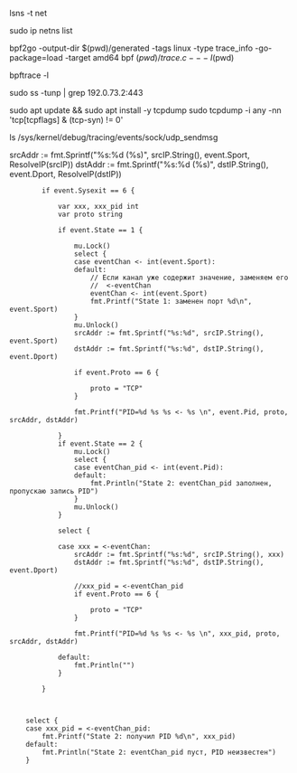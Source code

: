 lsns -t net


sudo ip netns list


bpf2go -output-dir $(pwd)/generated -tags linux -type trace_info -go-package=load -target amd64 bpf $(pwd)/trace.c -- -I$(pwd)

bpftrace -l

sudo ss -tunp | grep 192.0.73.2:443


sudo apt update && sudo apt install -y tcpdump
sudo tcpdump -i any -nn 'tcp[tcpflags] & (tcp-syn) != 0'

ls /sys/kernel/debug/tracing/events/sock/udp_sendmsg


srcAddr := fmt.Sprintf("%s:%d (%s)", srcIP.String(), event.Sport, ResolveIP(srcIP))
dstAddr := fmt.Sprintf("%s:%d (%s)", dstIP.String(), event.Dport, ResolveIP(dstIP))


			if event.Sysexit == 6 {

				var xxx, xxx_pid int
				var proto string

				if event.State == 1 {

					mu.Lock()
					select {
					case eventChan <- int(event.Sport):
					default:
						// Если канал уже содержит значение, заменяем его
						//	<-eventChan
						eventChan <- int(event.Sport)
						fmt.Printf("State 1: заменен порт %d\n", event.Sport)
					}
					mu.Unlock()
					srcAddr := fmt.Sprintf("%s:%d", srcIP.String(), event.Sport)
					dstAddr := fmt.Sprintf("%s:%d", dstIP.String(), event.Dport)

					if event.Proto == 6 {

						proto = "TCP"
					}

					fmt.Printf("PID=%d %s %s <- %s \n", event.Pid, proto, srcAddr, dstAddr)

				}
				if event.State == 2 {
					mu.Lock()
					select {
					case eventChan_pid <- int(event.Pid):
					default:
						fmt.Println("State 2: eventChan_pid заполнен, пропускаю запись PID")
					}
					mu.Unlock()
				}

				select {

				case xxx = <-eventChan:
					srcAddr := fmt.Sprintf("%s:%d", srcIP.String(), xxx)
					dstAddr := fmt.Sprintf("%s:%d", dstIP.String(), event.Dport)

					//xxx_pid = <-eventChan_pid
					if event.Proto == 6 {

						proto = "TCP"
					}

					fmt.Printf("PID=%d %s %s <- %s \n", xxx_pid, proto, srcAddr, dstAddr)

				default:
					fmt.Println("")
				}

			}



		select {
		case xxx_pid = <-eventChan_pid:
			fmt.Printf("State 2: получил PID %d\n", xxx_pid)
		default:
			fmt.Println("State 2: eventChan_pid пуст, PID неизвестен")
		}








